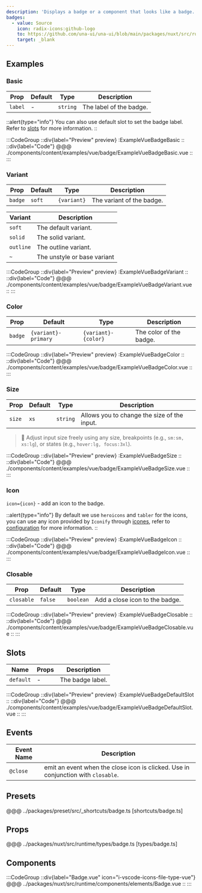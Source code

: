 ```yaml
---
description: 'Displays a badge or a component that looks like a badge.'
badges:
  - value: Source
    icon: radix-icons:github-logo
    to: https://github.com/una-ui/una-ui/blob/main/packages/nuxt/src/runtime/components/elements/Badge.vue
    target: _blank
---
```


## Examples

### Basic

| Prop    | Default | Type     | Description             |
| ------- | ------- | -------- | ----------------------- |
| `label` | -       | `string` | The label of the badge. |

::alert{type="info"}
You can also use default slot to set the badge label. Refer to [slots](#slots) for more information.
::

:::CodeGroup
::div{label="Preview" preview}
:ExampleVueBadgeBasic
::
::div{label="Code"}
@@@ ./components/content/examples/vue/badge/ExampleVueBadgeBasic.vue
::
:::

### Variant

| Prop    | Default | Type        | Description               |
| ------- | ------- | ----------- | ------------------------- |
| `badge` | `soft`  | `{variant}` | The variant of the badge. |

| Variant   | Description                 |
| --------- | --------------------------- |
| `soft`    | The default variant.        |
| `solid`   | The solid variant.          |
| `outline` | The outline variant.        |
| `~`       | The unstyle or base variant |

:::CodeGroup
::div{label="Preview" preview}
:ExampleVueBadgeVariant
::
::div{label="Code"}
@@@ ./components/content/examples/vue/badge/ExampleVueBadgeVariant.vue
::
:::

### Color

| Prop    | Default             | Type                | Description             |
| ------- | ------------------- | ------------------- | ----------------------- |
| `badge` | `{variant}-primary` | `{variant}-{color}` | The color of the badge. |

:::CodeGroup
::div{label="Preview" preview}
:ExampleVueBadgeColor
::
::div{label="Code"}
@@@ ./components/content/examples/vue/badge/ExampleVueBadgeColor.vue
::
:::

### Size

| Prop   | Default | Type     | Description                                 |
| ------ | ------- | -------- | ------------------------------------------- |
| `size` | `xs`    | `string` | Allows you to change the size of the input. |

> 🚀 Adjust input size freely using any size, breakpoints (e.g., `sm:sm, xs:lg`), or states (e.g., `hover:lg, focus:3xl`).

:::CodeGroup
::div{label="Preview" preview}
:ExampleVueBadgeSize
::
::div{label="Code"}
@@@ ./components/content/examples/vue/badge/ExampleVueBadgeSize.vue
::
:::

### Icon

`icon={icon}` - add an icon to the badge.

::alert{type="info"}
By default we use `heroicons` and `tabler` for the icons, you can use any icon provided by `Iconify` through [icones](https://icones.js.org/), refer to [configuration](/#getting-started/configuration) for more information.
::

:::CodeGroup
::div{label="Preview" preview}
:ExampleVueBadgeIcon
::
::div{label="Code"}
@@@ ./components/content/examples/vue/badge/ExampleVueBadgeIcon.vue
::
:::

### Closable

| Prop       | Default | Type      | Description                    |
| ---------- | ------- | --------- | ------------------------------ |
| `closable` | `false` | `boolean` | Add a close icon to the badge. |

:::CodeGroup
::div{label="Preview" preview}
:ExampleVueBadgeClosable
::
::div{label="Code"}
@@@ ./components/content/examples/vue/badge/ExampleVueBadgeClosable.vue
::
:::

## Slots

| Name      | Props | Description      |
| --------- | ----- | ---------------- |
| `default` | -     | The badge label. |

:::CodeGroup
::div{label="Preview" preview}
:ExampleVueBadgeDefaultSlot
::
::div{label="Code"}
@@@ ./components/content/examples/vue/badge/ExampleVueBadgeDefaultSlot.vue
::
:::

## Events

| Event Name | Description                                                                       |
| ---------- | --------------------------------------------------------------------------------- |
| `@close`   | emit an event when the close icon is clicked. Use in conjunction with `closable`. |

## Presets

@@@ ../packages/preset/src/_shortcuts/badge.ts [shortcuts/badge.ts]

## Props

@@@ ../packages/nuxt/src/runtime/types/badge.ts [types/badge.ts]

## Components

:::CodeGroup
::div{label="Badge.vue" icon="i-vscode-icons-file-type-vue"}
@@@ ../packages/nuxt/src/runtime/components/elements/Badge.vue
::
:::
